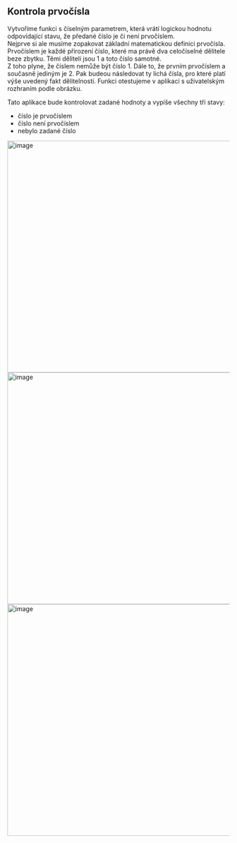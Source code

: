 ## Kontrola prvočísla  
Vytvoříme funkci s číselným parametrem, která vrátí logickou hodnotu odpovídající stavu, že předané číslo je či není prvočíslem.  
Nejprve si ale musíme zopakovat základní matematickou definici prvočísla. Prvočíslem je každé přirození číslo, které ma právě dva celočíselné dělitele beze zbytku. Těmi děliteli jsou 1 a toto číslo samotné.  
Z toho plyne, že číslem nemůže být číslo 1. Dále to, že prvním prvočíslem a současně jediným je 2. Pak budeou následovat ty lichá čísla, pro které platí výše uvedený fakt dělitelnosti.
Funkci otestujeme v aplikaci s uživatelským rozhraním podle obrázku.  

Tato aplikace bude kontrolovat zadané hodnoty a vypíše všechny tři stavy:

- číslo je prvočíslem
- číslo není prvočíslem
- nebylo zadané číslo

<img width="526" alt="image" src="https://github.com/user-attachments/assets/ee53bdb7-7daa-44eb-9f2c-b5c0d5a3a97d" />

<img width="526" alt="image" src="https://github.com/user-attachments/assets/7b994642-125f-4767-bd77-2e60b2175920" />

<img width="526" alt="image" src="https://github.com/user-attachments/assets/79bb7ab6-c38b-4eeb-bb80-3abe7a64446e" />

